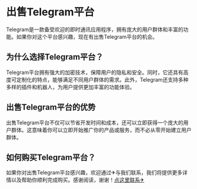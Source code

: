 # 出售Telegram平台

Telegram是一款备受欢迎的即时通讯应用程序，拥有庞大的用户群体和丰富的功能。如果你对这个平台感兴趣，现在有出售Telegram平台的机会。

## 为什么选择Telegram平台？

Telegram平台拥有强大的加密技术，保障用户的隐私和安全。同时，它还具有高度可定制化的特点，能够满足不同用户群体的需求。此外，Telegram还支持多种多样的插件和机器人，为用户提供更加丰富的功能体验。

## 出售Telegram平台的优势

出售Telegram平台不仅可以节省开发时间和成本，还可以立即获得一个庞大的用户群体。这意味着你可以立即开始推广你的产品或服务，而不必从零开始建立用户群体。

## 如何购买Telegram平台？

如果你对出售Telegram平台感兴趣，欢迎通过✈与我们联系，我们将提供更多详情以及帮助你顺利完成购买。感谢阅读，谢谢！[点这里联系✈](https://ads.k02.cc)